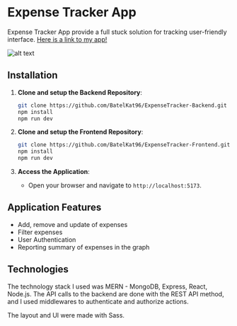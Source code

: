 # Expense Tracker App

Expense Tracker App provide a full stuck solution for tracking user-friendly interface.
[Here is a link to my app!](https://expense-tracker-vdps.onrender.com)

![alt text](https://res.cloudinary.com/djyjaumko/image/upload/v1718047333/expenseTracker_ftmsa5.png)
 
## Installation

1. **Clone and setup the Backend Repository**:
    ```sh
    git clone https://github.com/BatelKat96/ExpenseTracker-Backend.git
    npm install
    npm run dev
    ```

2. **Clone and setup the Frontend Repository**:
     ```sh
    git clone https://github.com/BatelKat96/ExpenseTracker-Frontend.git
    npm install
    npm run dev
    ```
3. **Access the Application**:
   - Open your browser and navigate to `http://localhost:5173`.

## Application Features

   - Add, remove and update of expenses
   - Filter expenses
   - User Authentication
 - Reporting summary of expenses in the graph

## Technologies

The technology stack I used was MERN - MongoDB, Express, React, Node.js. The API calls to the backend are done with the REST API method, and I used middlewares to authenticate and authorize actions.

The layout and UI were made with Sass.